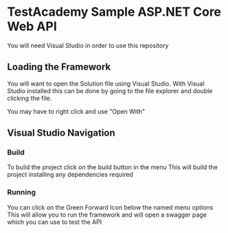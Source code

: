 # TestAcademy Sample ASP.NET Core Web API

You will need Visual Studio in order to use this repository

## Loading the Framework

You will want to open the Solution file using Visual Studio.
With Visual Studio installed this can be done by going to the file explorer and double clicking the file.

You may have to right click and use "Open With"

## Visual Studio Navigation

### Build

To build the project click on the build button in the menu
This will build the project installing any dependencies required

### Running

You can click on the Green Forward Icon below the named menu options
This will allow you to run the framework and will open a swagger page which you can use to test the API
